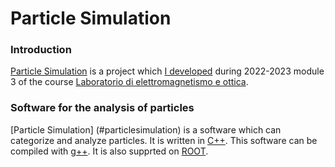 # Particle Simulation

### Introduction 

[Particle Simulation](#particlesimulation) is a project which [I developed](https://github.com/ilariaantonellini/) during 2022-2023 module 3 of the course [Laboratorio di elettromagnetismo e ottica](https://www.unibo.it/it/didattica/insegnamenti/insegnamento/2022/434322/).

### Software for the analysis of particles
[Particle Simulation] (#particlesimulation) is a software which can categorize and analyze particles.
It is written in [C++](https://isocpp.org/).
This software can be compiled with [g++](https://gcc.gnu.org/). It is also supprted on [ROOT](https://root.cern/).
